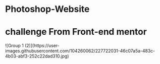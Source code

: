 # Photoshop-Website
<h1>challenge From Front-end mentor</h1>
![Group 1 (2)](https://user-images.githubusercontent.com/104260062/227722031-46c07a5a-483c-4b03-abf3-252c22dad310.jpg)
